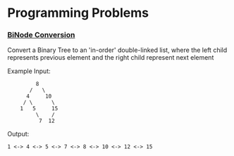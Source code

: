 # Programming Problems

### [BiNode Conversion](https://github.com/shane030716/programming-problems/blob/master/src/BiNodeConversion.java)

Convert a Binary Tree to an 'in-order' double-linked list, where the left child represents previous element and the right child represent next element

Example Input: 
```
         8
       /   \
      4     10
     / \      \
    1   5     15
         \    /
          7  12
```
Output:
```
1 <-> 4 <-> 5 <-> 7 <-> 8 <-> 10 <-> 12 <-> 15
```
